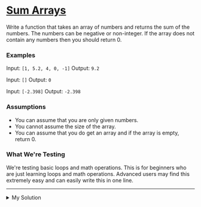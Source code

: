 # [Sum Arrays](https://www.codewars.com/kata/53dc54212259ed3d4f00071c)

Write a function that takes an array of numbers and returns the sum of the numbers. The numbers can be negative or
non-integer. If the array does not contain any numbers then you should return 0.

### Examples

Input: `[1, 5.2, 4, 0, -1]`
Output: `9.2`

Input: `[]`
Output: `0`

Input: `[-2.398]`
Output: `-2.398`

### Assumptions

- You can assume that you are only given numbers.
- You cannot assume the size of the array.
- You can assume that you do get an array and if the array is empty, return 0.

### What We're Testing

We're testing basic loops and math operations. This is for beginners who are just learning loops and math operations.
Advanced users may find this extremely easy and can easily write this in one line.

---

<details><summary>My Solution</summary>

```js
const sum = (numbers) =>
  // Calculate the sum of numbers using the reduce method
  numbers.reduce((a, b) => {
    return (a += b);
  }, 0);
```

</details>
